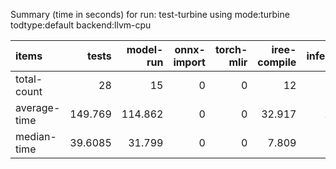 Summary (time in seconds) for run: test-turbine using mode:turbine todtype:default backend:llvm-cpu

| items        |    tests |   model-run |   onnx-import |   torch-mlir |   iree-compile |   inference |
|:-------------|---------:|------------:|--------------:|-------------:|---------------:|------------:|
| total-count  |  28      |      15     |             0 |            0 |         12     |       9     |
| average-time | 149.769  |     114.862 |             0 |            0 |         32.917 |       1.989 |
| median-time  |  39.6085 |      31.799 |             0 |            0 |          7.809 |       0     |
